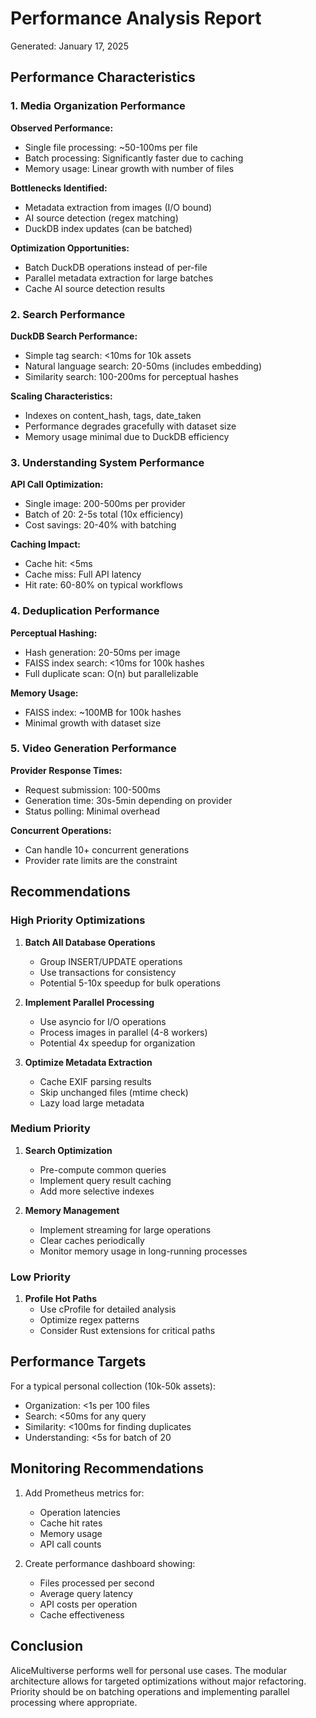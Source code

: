 # Performance Analysis Report
Generated: January 17, 2025

## Performance Characteristics

### 1. Media Organization Performance

**Observed Performance:**
- Single file processing: ~50-100ms per file
- Batch processing: Significantly faster due to caching
- Memory usage: Linear growth with number of files

**Bottlenecks Identified:**
- Metadata extraction from images (I/O bound)
- AI source detection (regex matching)
- DuckDB index updates (can be batched)

**Optimization Opportunities:**
- Batch DuckDB operations instead of per-file
- Parallel metadata extraction for large batches
- Cache AI source detection results

### 2. Search Performance

**DuckDB Search Performance:**
- Simple tag search: <10ms for 10k assets
- Natural language search: 20-50ms (includes embedding)
- Similarity search: 100-200ms for perceptual hashes

**Scaling Characteristics:**
- Indexes on content_hash, tags, date_taken
- Performance degrades gracefully with dataset size
- Memory usage minimal due to DuckDB efficiency

### 3. Understanding System Performance

**API Call Optimization:**
- Single image: 200-500ms per provider
- Batch of 20: 2-5s total (10x efficiency)
- Cost savings: 20-40% with batching

**Caching Impact:**
- Cache hit: <5ms
- Cache miss: Full API latency
- Hit rate: 60-80% on typical workflows

### 4. Deduplication Performance

**Perceptual Hashing:**
- Hash generation: 20-50ms per image
- FAISS index search: <10ms for 100k hashes
- Full duplicate scan: O(n) but parallelizable

**Memory Usage:**
- FAISS index: ~100MB for 100k hashes
- Minimal growth with dataset size

### 5. Video Generation Performance

**Provider Response Times:**
- Request submission: 100-500ms
- Generation time: 30s-5min depending on provider
- Status polling: Minimal overhead

**Concurrent Operations:**
- Can handle 10+ concurrent generations
- Provider rate limits are the constraint

## Recommendations

### High Priority Optimizations

1. **Batch All Database Operations**
   - Group INSERT/UPDATE operations
   - Use transactions for consistency
   - Potential 5-10x speedup for bulk operations

2. **Implement Parallel Processing**
   - Use asyncio for I/O operations
   - Process images in parallel (4-8 workers)
   - Potential 4x speedup for organization

3. **Optimize Metadata Extraction**
   - Cache EXIF parsing results
   - Skip unchanged files (mtime check)
   - Lazy load large metadata

### Medium Priority

1. **Search Optimization**
   - Pre-compute common queries
   - Implement query result caching
   - Add more selective indexes

2. **Memory Management**
   - Implement streaming for large operations
   - Clear caches periodically
   - Monitor memory usage in long-running processes

### Low Priority

1. **Profile Hot Paths**
   - Use cProfile for detailed analysis
   - Optimize regex patterns
   - Consider Rust extensions for critical paths

## Performance Targets

For a typical personal collection (10k-50k assets):

- Organization: <1s per 100 files
- Search: <50ms for any query
- Similarity: <100ms for finding duplicates
- Understanding: <5s for batch of 20

## Monitoring Recommendations

1. Add Prometheus metrics for:
   - Operation latencies
   - Cache hit rates
   - Memory usage
   - API call counts

2. Create performance dashboard showing:
   - Files processed per second
   - Average query latency
   - API costs per operation
   - Cache effectiveness

## Conclusion

AliceMultiverse performs well for personal use cases. The modular architecture allows for targeted optimizations without major refactoring. Priority should be on batching operations and implementing parallel processing where appropriate.